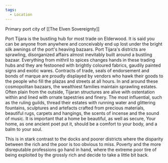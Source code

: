 ```yaml
---
tags:
  - Location
---
```

Primary port city of [[The Elven Sovereignty]]

Port Tijara is the bustling hub for most trade on Elderwood. It is said you can be anyone from anywhere and conceivably end up lost under the bright silk awnings of the port's heaving bazaars. Port Tijara's districts are sprawling, disorganized affairs almost inevitably built around a bustling bazaar. Everything from mithril to spices changes hands in these trading hubs and they are festooned with brightly coloured fabrics, gaudily painted signs and exotic wares. Contracts of trade, seals of endorsement and bonds of marque are proudly displayed by vendors who hawk their goods to the people who fill the plazas and streets at all hours. In and around these cosmopolitan bazaars, the wealthiest families maintain sprawling estates. Often plain from the outside, Tijaran structures are alive with ostentation within and lined with ornate tapestries and finery. The most influential, such as the ruling guilds, thread their estates with running water and glittering fountains, sculptures and artefacts crafted from precious materials, beautiful rugs, carpets and hangings, the scents of incense and the sound of music. It is important that a home be beautiful, as well as secure, Your home, as one ancient poet put it, should be a comfort to your body, and a balm to your soul.

This is in stark contrast to the docks and poorer districts where the disparity between the rich and the poor is too obvious to miss. Poverty and the more disreputable professions go hand in hand, where the extreme poor tire of being exploited by the grossly rich and decide to take a little bit back.